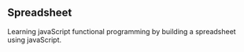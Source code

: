 ## Spreadsheet
Learning javaScript functional programming by building a spreadsheet using javaScript.
